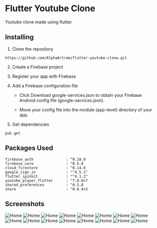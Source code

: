 # Flutter Youtube Clone

Youtube clone made using flutter.

## Installing 

1. Clone the repository

```
https://github.com/AlphaArtrem/flutter-youtube-clone.git
```

2. Create a Firebase project

3. Register your app with Firebase

4. Add a Firebase configuration file

    * Click Download google-services.json to obtain your Firebase Android config file (google-services.json).

    * Move your config file into the module (app-level) directory of your app.

5. Get dependencies

```
pub get
```

## Packages Used

```
firebase_auth               : ^0.18.0
firebase_core               : ^0.5.0
cloud_firestore             : ^0.14.0
google_sign_in              : "^4.5.1"
flutter_spinkit             : "^4.1.2"
youtube_player_flutter      : ^7.0.0+7
shared_preferences          : ^0.5.8
share                       : ^0.6.4+3
```

## Screenshots

![Home](/img/1.gif)
![Home](/img/2.gif)
![Home](/img/3.gif)
![Home](/img/4.gif)
![Home](/img/5.gif)
![Home](/img/6.gif)
![Home](/img/7.gif)
![Home](/img/8.gif)
![Home](/img/9.gif)
![Home](/img/10.gif)
![Home](/img/11.gif)
![Home](/img/12.gif)
![Home](/img/13.gif)
![Home](/img/14.gif)
![Home](/img/15.gif)
![Home](/img/16.gif)